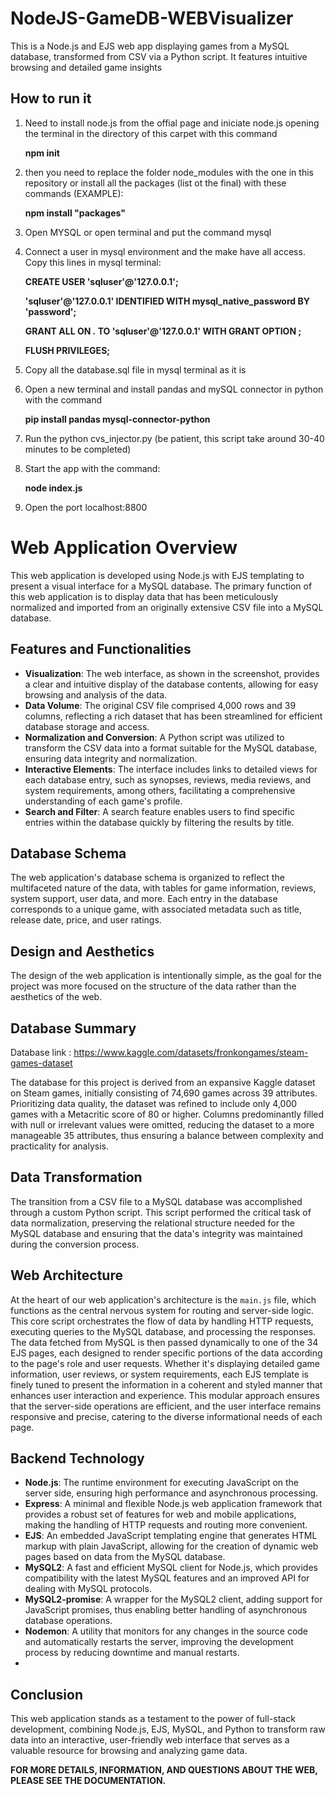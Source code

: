 # NodeJS-GameDB-WEBVisualizer
This is a Node.js and EJS web app displaying games from a MySQL database, transformed from CSV via a Python script. It features intuitive browsing and detailed game insights

## How to run it 
1) Need to install node.js from the offial page and iniciate node.js opening the terminal in the directory of this carpet with this command
   
   **npm init**
   
2) then you need to replace the folder node_modules with the one in this repository or install all the packages (list ot the final) with these commands (EXAMPLE):
   
   **npm install "packages"**

3)	Open MYSQL or open terminal and put the command mysql

4)	Connect a user in mysql environment and the make have all access. Copy this lines in mysql terminal:
   
    **CREATE USER 'sqluser'@'127.0.0.1';**
    
    **'sqluser'@'127.0.0.1' IDENTIFIED WITH mysql_native_password BY 'password';**
    
    **GRANT ALL ON *.* TO 'sqluser'@'127.0.0.1' WITH GRANT OPTION ;**
    
    **FLUSH PRIVILEGES;**

5)	Copy all the database.sql file in mysql terminal as it is

6)	Open a new terminal and install pandas and mySQL connector in python with the command

    **pip install pandas mysql-connector-python**

7)	Run the python cvs_injector.py (be patient, this script take around 30-40 minutes to be completed)

8)	Start the app with the command:

    **node index.js**

9)	Open the port localhost:8800

# Web Application Overview

This web application is developed using Node.js with EJS templating to present a visual interface for a MySQL database. The primary function of this web application is to display data that has been meticulously normalized and imported from an originally extensive CSV file into a MySQL database.

## Features and Functionalities

- **Visualization**: The web interface, as shown in the screenshot, provides a clear and intuitive display of the database contents, allowing for easy browsing and analysis of the data.
- **Data Volume**: The original CSV file comprised 4,000 rows and 39 columns, reflecting a rich dataset that has been streamlined for efficient database storage and access.
- **Normalization and Conversion**: A Python script was utilized to transform the CSV data into a format suitable for the MySQL database, ensuring data integrity and normalization.
- **Interactive Elements**: The interface includes links to detailed views for each database entry, such as synopses, reviews, media reviews, and system requirements, among others, facilitating a comprehensive understanding of each game's profile.
- **Search and Filter**: A search feature enables users to find specific entries within the database quickly by filtering the results by title.

## Database Schema

The web application's database schema is organized to reflect the multifaceted nature of the data, with tables for game information, reviews, system support, user data, and more. Each entry in the database corresponds to a unique game, with associated metadata such as title, release date, price, and user ratings.

## Design and Aesthetics

The design of the web application is intentionally simple, as the goal for the project was more focused on the structure of the data rather than the aesthetics of the web.

## Database Summary

Database link : https://www.kaggle.com/datasets/fronkongames/steam-games-dataset

The database for this project is derived from an expansive Kaggle dataset on Steam games, initially consisting of 74,690 games across 39 attributes. Prioritizing data quality, the dataset was refined to include only 4,000 games with a Metacritic score of 80 or higher. Columns predominantly filled with null or irrelevant values were omitted, reducing the dataset to a more manageable 35 attributes, thus ensuring a balance between complexity and practicality for analysis.

## Data Transformation

The transition from a CSV file to a MySQL database was accomplished through a custom Python script. This script performed the critical task of data normalization, preserving the relational structure needed for the MySQL database and ensuring that the data's integrity was maintained during the conversion process.

## Web Architecture

At the heart of our web application's architecture is the `main.js` file, which functions as the central nervous system for routing and server-side logic. This core script orchestrates the flow of data by handling HTTP requests, executing queries to the MySQL database, and processing the responses. The data fetched from MySQL is then passed dynamically to one of the 34 EJS pages, each designed to render specific portions of the data according to the page's role and user requests. Whether it's displaying detailed game information, user reviews, or system requirements, each EJS template is finely tuned to present the information in a coherent and styled manner that enhances user interaction and experience. This modular approach ensures that the server-side operations are efficient, and the user interface remains responsive and precise, catering to the diverse informational needs of each page.

## Backend Technology

- **Node.js**: The runtime environment for executing JavaScript on the server side, ensuring high performance and asynchronous processing.
- **Express**: A minimal and flexible Node.js web application framework that provides a robust set of features for web and mobile applications, making the handling of HTTP requests and routing more convenient.
- **EJS**: An embedded JavaScript templating engine that generates HTML markup with plain JavaScript, allowing for the creation of dynamic web pages based on data from the MySQL database.
- **MySQL2**: A fast and efficient MySQL client for Node.js, which provides compatibility with the latest MySQL features and an improved API for dealing with MySQL protocols.
- **MySQL2-promise**: A wrapper for the MySQL2 client, adding support for JavaScript promises, thus enabling better handling of asynchronous database operations.
- **Nodemon**: A utility that monitors for any changes in the source code and automatically restarts the server, improving the development process by reducing downtime and manual restarts.
- 
## Conclusion

This web application stands as a testament to the power of full-stack development, combining Node.js, EJS, MySQL, and Python to transform raw data into an interactive, user-friendly web interface that serves as a valuable resource for browsing and analyzing game data.

**FOR MORE DETAILS, INFORMATION, AND QUESTIONS ABOUT THE WEB, PLEASE SEE THE DOCUMENTATION.**
